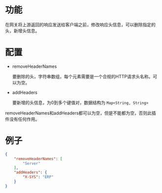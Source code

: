 # 功能

在网关将上游返回的响应发送给客户端之前，修改响应头信息，可以删除指定的头，新增头信息。

# 配置

- removeHeaderNames

  要删除的头，字符串数组，每个元素需要是一个合规的HTTP请求头名称。可以为空。

- addHeaders

  要新增的头信息，为0到多个键值对，数据结构为 `Map<String, String>`

removeHeaderNames和addHeaders都可以为空，但是不能都为空，否则此插件没有任何作用。

# 例子

```json
{
    "removeHeaderNames": [
        "Server"
    ],
    "addHeaders": {
        "X-SYS": "ERP"
    }
}
```
